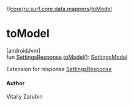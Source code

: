 //[core](../../index.md)/[ru.surf.core.data.mappers](index.md)/[toModel](to-model.md)

# toModel

[androidJvm]\
fun [SettingsResponse](../ru.surf.core.data.responses/-settings-response/index.md).[toModel](to-model.md)(): [SettingsModel](../ru.surf.core.data.models/-settings-model/index.md)

Extension for response [SettingsResponse](../ru.surf.core.data.responses/-settings-response/index.md)

#### Author

Vitaliy Zarubin
